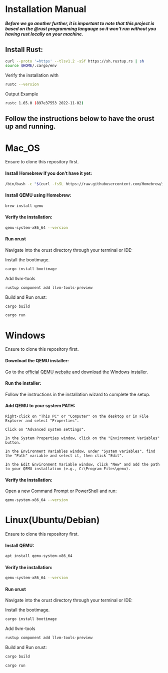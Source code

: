 # Installation Manual

##### Before we go another further, it is important to note that this project is based on the @rust programming langauge so it won't run without you having rust locally on your machine.

## Install Rust:
```sh
curl --proto '=https' --tlsv1.2 -sSf https://sh.rustup.rs | sh
source $HOME/.cargo/env
```
Verify the installation with
```sh
rustc --version
```
Output Example
```sh
rustc 1.65.0 (897e37553 2022-11-02)
```
##                                 Follow the instructions below to have the orust up and running.

# Mac_OS
Ensure to clone this repository first.
#### Install Homebrew if you don’t have it yet:
```sh
/bin/bash -c "$(curl -fsSL https://raw.githubusercontent.com/Homebrew/install/HEAD/install.sh)"
```
#### Install QEMU using Homebrew:
```sh
brew install qemu
```
#### Verify the installation:
```sh
qemu-system-x86_64 --version
```
#### Run orust
Navigate into the orust directory through your terminal or IDE:

Install the bootimage.
```sh
cargo install bootimage
```
Add llvm-tools
```sh
rustup component add llvm-tools-preview
```
Build and Run orust:

```sh
cargo build
```
```sh
cargo run
```
# Windows
Ensure to clone this repository first.

#### Download the QEMU installer:
Go to the [official QEMU website](https://www.qemu.org/download/#windows) and download the Windows installer.
#### Run the installer:
Follow the instructions in the installation wizard to complete the setup.
#### Add QEMU to your system PATH:

    Right-click on "This PC" or "Computer" on the desktop or in File Explorer and select "Properties".

    Click on "Advanced system settings".

    In the System Properties window, click on the "Environment Variables" button.

    In the Environment Variables window, under "System variables", find the "Path" variable and select it, then click "Edit".

    In the Edit Environment Variable window, click "New" and add the path to your QEMU installation (e.g., C:\Program Files\qemu).
#### Verify the installation:
Open a new Command Prompt or PowerShell and run:
```sh
qemu-system-x86_64 --version
```
# Linux(Ubuntu/Debian)
Ensure to clone this repository first.

#### Install QEMU:
```sh
apt install qemu-system-x86_64
```
#### Verify the installation:
```sh
qemu-system-x86_64 --version
```
#### Run orust
Navigate into the orust directory through your terminal or IDE:

Install the bootimage.
```sh
cargo install bootimage
```
Add llvm-tools
```sh
rustup component add llvm-tools-preview
```
Build and Run orust:

```sh
cargo build
```
```sh
cargo run
```
